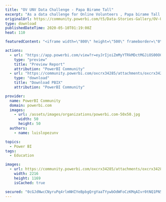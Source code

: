 ```yaml
---
title: "OV UNV Data Challenge - Papa Birame Tall"
excerpt: "As a data challenge for Online Volunteers , Papa birame Tall created a report to represent the geographical mobilization and demographics of United"
originalUrl: https://community.powerbi.com/t5/Data-Stories-Gallery/OV-UNV-Data-Challenge-Papa-Birame-Tall/m-p/1082674
type: download
publishedDateTime: 2020-05-10T01:19:00Z
heat: 110

featuredContent: "<iframe width=\"800\" height=\"500\" frameborder=\"0\" src=\"https://app.powerbi.com/view?r=eyJrIjoiZmMyYTRkMDctMGJiOS00OGI2LTljMDctY2MzMTgyYmNiNTQzIiwidCI6ImIzZTVkYjVlLTI5NDQtNDgzNy05OWY1LTc0ODhhY2U1NDMxOSIsImMiOjh9\"></iframe>"

actions:
  - url: "https://app.powerbi.com/view?r=eyJrIjoiZmMyYTRkMDctMGJiOS00OGI2LTljMDctY2MzMTgyYmNiNTQzIiwidCI6ImIzZTVkYjVlLTI5NDQtNDgzNy05OWY1LTc0ODhhY2U1NDMxOSIsImMiOjh9"
    type: "preview"
    title: "Preview Report"
    attribution: "PowerBI Community"
  - url: "https://community.powerbi.com/oxcrx34285/attachments/oxcrx34285/DataStoriesGallery/3918/2/UnvReport_Birame_TALL.pbix"
    type: "download"
    title: "Download PBIX"
    attribution: "PowerBI Community"

provider:
  name: PowerBI Community
  domain: powerbi.com
  images:
    - url: /assets/images/organizations/powerbi.com-50x50.jpg
      width: 50
      height: 50
  authors:
    - name: luislopezunv

topics:
  - Power BI
tags:
  - Education

images:
  - url: https://community.powerbi.com/oxcrx34285/attachments/oxcrx34285/DataStoriesGallery/3918/1/PapaBirameTall_UNVOVDataChallenge.PNG
    width: 2216
    height: 1169
    isCached: true

secured: "0cGJdNwcCNyruPq4rlmNHIYeBpbgQrgYaaTYywbOdWFoCzKMqAIvr0tNQ1PN5t3nAc0aRfrd0c8Hrowhwn5rvsy576iC7kFGsFt0KPS0GcMztPN/0gwIqOfO+Bwk9uD3k5rXJfq9tyTNI5gO/zocgn9LJyTxkr6Yfo8dWTlrzBlZkOHP6RtfyvuOBEq4ZVsUkV/KpZ3Z/e2yTEpKTOGQ6l+mrXOTQ6dQAQiU6QMpPxZxz80HgfEIWSzmfLuDg30+BG79lZZJ1XC9tDGMTJgdJMDyoP4dfr52YNFFKjTtr0HXzTJwiTdTZ6X8IQdUFOhI8yVgXXnuHm4enIvVDHN5/awNfECwkYUKBIBQeS+1dbrrUJ+0gBCBtqVwbTlJKlUwXcYiX7rx1s4ai7jCWt3Etw==;VPdpMzVA4qb5T+YQU5Jrhg=="
---
```


